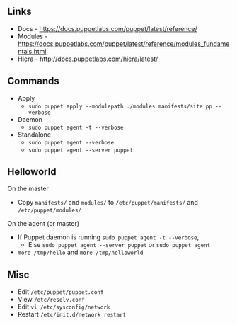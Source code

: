 ## Links

- Docs - https://docs.puppetlabs.com/puppet/latest/reference/
- Modules - https://docs.puppetlabs.com/puppet/latest/reference/modules_fundamentals.html
- Hiera - http://docs.puppetlabs.com/hiera/latest/

## Commands

- Apply
  - `sudo puppet apply --modulepath ./modules manifests/site.pp --verbose`
- Daemon
  - `sudo puppet agent -t --verbose`
- Standalone
  - `sudo puppet agent --verbose`
  - `sudo puppet agent --server puppet`

## Helloworld

On the master

- Copy `manifests/` and `modules/` to `/etc/puppet/manifests/` and `/etc/puppet/modules/`

On the agent (or master)

- If Puppet daemon is running `sudo puppet agent -t --verbose`, 
  - Else `sudo puppet agent --server puppet` or `sudo puppet agent`
- `more /tmp/hello` and `more /tmp/helloworld`


## Misc

- Edit `/etc/puppet/puppet.conf`
- View `/etc/resolv.conf`
- Edit `vi /etc/sysconfig/network`
- Restart `/etc/init.d/network restart`
